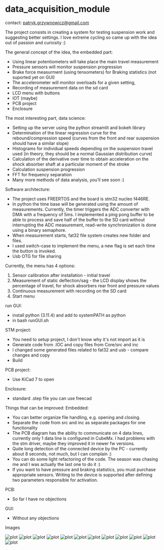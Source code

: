 # data_acquisition_module
contact: patryk.grzywnowicz@gmail.com

The project consists in creating a system for testing suspension work and suggesting better settings. I love extreme cycling so came up with the idea out of passion and curiosity :)

The general concept of the idea, the embedded part:
- Using linear potentiometers will take place the main travel measurement
- Pressure sensors will monitor suspension progression
- Brake force measurment (using tensometers) for Braking statistics (not suported yet on GUI)
- The accelerometer will monitor overloads for a given setting,
- Recording of measurement data on the sd card
- LCD menu with buttons
- IOT (maybe)
- PCB project
- Enclosure
  
The most interesting part, data science:
- Setting up the server using the python streamlit and bokeh library
- Determination of the linear regression curve for the rebound/compression speed (curves from the front and rear suspension should have a similar slope)
- Histograms for individual speeds depending on the suspension travel used (in theory, they should be a normal Gaussian distribution curve)
- Calculation of the derivative over time to obtain acceleration on the shock absorber shaft at a particular moment of the stroke
- Calculation suspension progression
- FFT for frequency separation
- Many more methods of data analysis, you'll see soon :)

 Software architecture:
- The project uses FREERTOS and the board is stm32 nucleo f446RE.
- In python the time base will be generated using the amount of measurements. Currently, the timer triggers the ADC converter with DMA with a frequency of 5ms. I implemented a ping pong buffer to be able to process and save half of the buffer to the SD card without interrupting the ADC measurement, read-write synchronization is done using a binary semaphore.
- When measurement starts, fat32 file system creates new folder and files.
- I used switch-case to implement the menu, a new flag is set each time the button is invoked.
- Usb OTG for file sharing

Currently, the menu has 4 options:
1. Sensor calibration after installation - initial travel
2. Measurement of static deflection/sag - the LCD display shows the percentage of travel, for shock absorbers rear front and pressure values
3. Continuous measurement with recording on the SD card
4. Start menu

run GUI:
  - install python (3.11.4) and add to systemPATH as python
  - in bash runGUI.sh

STM project:
  - You need to setup project, I don't know why it's not import as it is
  - Generate code from .IOC and copy files from Core/src and inc
  - I changed some generated files related to fat32 and usb - compare changes and copy
  - Build
    
PCB project:
  - Use KiCad 7 to open

Enclosure:
  - standard .step file you can use freecad

Things that can be improved:
Embedded:
  - You can better organize file handling, e.g. opening and closing.
  - Separate the code from src and inc as separate packages for one functionality
  - The PCB diagram has the ability to communicate on 4 data lines, currently only 1 data line is configured in CubeMx. I had problems with the stm driver, maybe they improved it in newer fw versions.
  - Quite long detection of the connected device by the PC - currently about 8 seconds, not much, but I can complain :)
  - You can do some light refactoring of the code. The season was chasing me and I was actually the last one to do it :)
  - If you want to have pressure and braking statistics, you must purchase appropriate sensors. Writing to the device is supported after defining two parameters responsible for activation.
    
  PCB:
  - So far I have no objections
    
  GUI:
  - Without any objections

Images

![plot](./Images/Telemetry_Overview.png)
![plot](./Images/Sagpng.png)
![plot](./Images/PCB_Front.jpg)
![plot](./Images/PCB_Rear.jpg)
![plot](./Images/PCB_Overview.png)
![plot](./Images/Startup_GUI.png)
![plot](./Images/General_diagram.png)
![plot](./Images/Progression.png)
![plot](./Images/Histogram.png)
![plot](./Images/FFT.png)
![plot](./Images/Velocity.png)
![plot](./Images/Balance.png)





